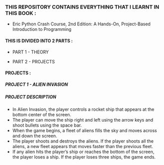 
### THIS REPOSITORY  CONTAINS EVERYTHING THAT I LEARNT IN THIS BOOK :

- Eric Python Crash Course, 2nd Edition: A Hands-On, Project-Based Introduction to Programming

#### THIS IS DIVIDED INTO 2 PARTS :

- PART 1 - THEORY

- PART 2 - PROJECTS

#### PROJECTS :

##### PROJECT 1 - ALIEN INVASION

##### PROJECT DESCRIPTION

- In Alien Invasion, the player controls a rocket ship that appears at the bottom center of the screen.
- The player can move the ship right and left using the arrow keys and shoot bullets using the space bar. 
- When the game begins, a fleet of aliens fills the sky and moves across and down the screen. 
- The player shoots and destroys the aliens. If the player shoots all the aliens, a new fleet appears that moves faster than the previous fleet. 
- If any alien hits the player’s ship or reaches the bottom of the screen, the player loses a ship. If the player loses three ships, the game ends.